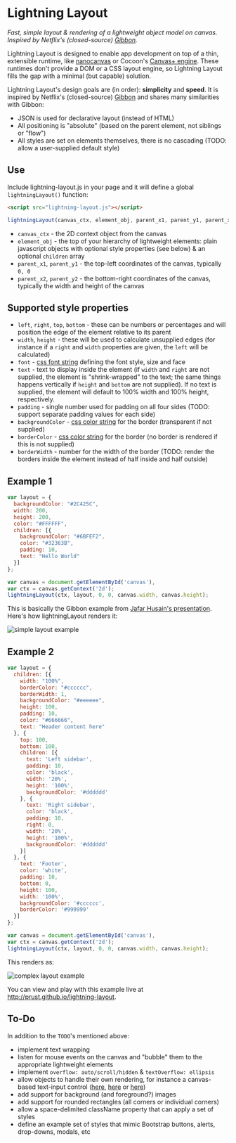 # Lightning Layout

*Fast, simple layout & rendering of a lightweight object model on canvas. Inspired by Netflix's (closed-source) [Gibbon](https://www.youtube.com/watch?v=eNC0mRYGWgc).*

Lightning Layout is designed to enable app development on top of a thin, extensible runtime, like [nanocanvas](https://github.com/syoyo/nanocanvas) or Cocoon's [Canvas+ engine](http://docs.cocoon.io/article/canvas-engine/). These runtimes don't provide a DOM or a CSS layout engine, so Lightning Layout fills the gap with a minimal (but capable) solution.

Lightning Layout's design goals are (in order): **simplicity** and **speed**. It is inspired by Netflix's (closed-source) [Gibbon](https://www.youtube.com/watch?v=eNC0mRYGWgc) and shares many similarities with Gibbon:

* JSON is used for declarative layout (instead of HTML)
* All positioning is "absolute" (based on the parent element, not siblings or "flow")
* All styles are set on elements themselves, there is no cascading (TODO: allow a user-supplied default style)

## Use

Include lightning-layout.js in your page and it will define a global `lightningLayout()` function:

```html
<script src="lightning-layout.js"></script>
```

```javascript
lightningLayout(canvas_ctx, element_obj, parent_x1, parent_y1, parent_x2, parent_y2)
```

* `canvas_ctx`  - the 2D context object from the canvas
* `element_obj` - the top of your hierarchy of lightweight elements: plain javascript objects with optional style properties (see below) & an optional `children` array
* `parent_x1`, `parent_y1` - the top-left coordinates of the canvas, typically `0, 0`
* `parent_x2`, `parent_y2` - the bottom-right coordinates of the canvas, typically the width and height of the canvas

## Supported style properties

* `left`, `right`, `top`, `bottom` - these can be numbers or percentages and will position the edge of the element relative to its parent
* `width`, `height` - these will be used to calculate unsupplied edges (for instance if a `right` and `width` properties are given, the `left` will be calculated)
* `font` - [css font string](https://developer.mozilla.org/en-US/docs/Web/CSS/font) defining the font style, size and face
* `text` - text to display inside the element (if `width` and `right` are not supplied, the element is "shrink-wrapped" to the text; the same things happens vertically if `height` and `bottom` are not supplied). If no text is supplied, the element will default to 100% width and 100% height, respectively.
* `padding` - single number used for padding on all four sides (TODO: support separate padding values for each side)
* `backgroundColor` - [css color string](https://developer.mozilla.org/en-US/docs/Web/CSS/color) for the border (transparent if not supplied)
* `borderColor` - [css color string](https://developer.mozilla.org/en-US/docs/Web/CSS/color) for the border (no border is rendered if this is not supplied)
* `borderWidth` - number for the width of the border (TODO: render the borders inside the element instead of half inside and half outside)

## Example 1

```javascript
var layout = {
  backgroundColor: "#2C425C",
  width: 200,
  height: 200,
  color: "#FFFFFF",
  children: [{
    backgroundColor: "#6BFEF2",
    color: "#32363B",
    padding: 10,
    text: "Hello World"
  }]
};

var canvas = document.getElementById('canvas'),
var ctx = canvas.getContext('2d');
lightningLayout(ctx, layout, 0, 0, canvas.width, canvas.height);
```

This is basically the Gibbon example from [Jafar Husain's presentation](https://www.youtube.com/watch?v=eNC0mRYGWgc). Here's how lightningLayout renders it:

<img src="http://prust.github.io/lightning-layout/example-1-1x.png" alt="simple layout example" srcset="http://prust.github.io/lightning-layout/example-1-1x.png 1x, http://prust.github.io/lightning-layout/example-1-2x.png 2x"/>

## Example 2

```javascript
var layout = {
  children: [{
    width: "100%",
    borderColor: "#cccccc",
    borderWidth: 1,
    backgroundColor: "#eeeeee",
    height: 100,
    padding: 10,
    color: "#666666",
    text: "Header content here"
  }, {
    top: 100,
    bottom: 100,
    children: [{
      text: 'Left sidebar',
      padding: 10,
      color: 'black',
      width: '20%',
      height: '100%',
      backgroundColor: '#dddddd'
    }, {
      text: 'Right sidebar',
      color: 'black',
      padding: 10,
      right: 0,
      width: '20%',
      height: '100%',
      backgroundColor: '#dddddd'
    }]
  }, {
    text: 'Footer',
    color: 'white',
    padding: 10,
    bottom: 0,
    height: 100,
    width: '100%',
    backgroundColor: '#cccccc',
    borderColor: '#999999'
  }]
};

var canvas = document.getElementById('canvas'),
var ctx = canvas.getContext('2d');
lightningLayout(ctx, layout, 0, 0, canvas.width, canvas.height);
```

This renders as:

<img src="http://prust.github.io/lightning-layout/example-2-1x.png" alt="complex layout example" srcset="http://prust.github.io/lightning-layout/example-2-1x.png 1x, http://prust.github.io/lightning-layout/example-2-2x.png 2x"/>

You can view and play with this example live at http://prust.github.io/lightning-layout. 

## To-Do

In addition to the `TODO`'s mentioned above:

* implement text wrapping
* listen for mouse events on the canvas and "bubble" them to the appropriate lightweight elements
* implement `overflow: auto/scroll/hidden` & `textOverflow: ellipsis`
* allow objects to handle their own rendering, for instance a canvas-based text-input control ([here](https://github.com/goldfire/CanvasInput), [here](https://github.com/claydotio/Canvas-Input/) or [here](https://github.com/barmalei/zebra))
* add support for background (and foreground?) images
* add support for rounded rectangles (all corners or individual corners)
* allow a space-delimited className property that can apply a set of styles
* define an example set of styles that mimic Bootstrap buttons, alerts, drop-downs, modals, etc
